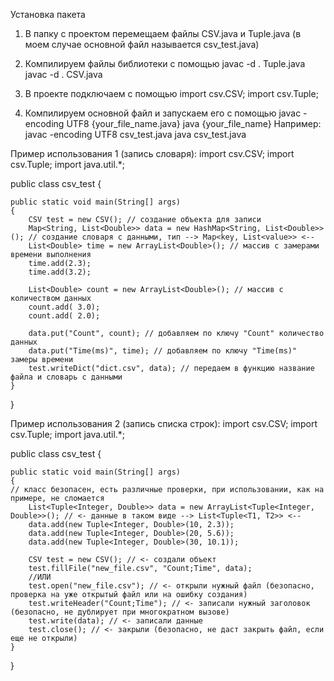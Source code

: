 Установка пакета
1.	В папку с проектом перемещаем файлы CSV.java и Tuple.java (в моем случае основной файл называется csv_test.java)

2.	Компилируем файлы библиотеки с помощью
  javac -d . Tuple.java
  javac -d . CSV.java
 
4.	В проекте подключаем с помощью
  import csv.CSV;
  import csv.Tuple;

5.	Компилируем основной файл и запускаем его с помощью 
  javac -encoding UTF8 {your_file_name.java}
  java {your_file_name}
  Например:
    javac -encoding UTF8 csv_test.java
    java csv_test.java

Пример использования 1 (запись словаря):
import csv.CSV;
import csv.Tuple;
import java.util.*;

public class csv_test
{

    public static void main(String[] args)
    {
        CSV test = new CSV(); // создание объекта для записи
        Map<String, List<Double>> data = new HashMap<String, List<Double>>(); // создание словаря с данными, тип --> Map<key, List<value>> <--
        List<Double> time = new ArrayList<Double>(); // массив с замерами времени выполнения
        time.add(2.3);
        time.add(3.2);

        List<Double> count = new ArrayList<Double>(); // массив с количеством данных
        count.add( 3.0);
        count.add( 2.0);

        data.put("Count", count); // добавляем по ключу "Count" количество данных
        data.put("Time(ms)", time); // добавляем по ключу "Time(ms)" замеры времени
        test.writeDict("dict.csv", data); // передаем в функцию название файла и словарь с данными
    }
}


Пример использования 2 (запись списка строк):
import csv.CSV;
import csv.Tuple;
import java.util.*;

public class csv_test
{

    public static void main(String[] args)
    {
    // класс безопасен, есть различные проверки, при использовании, как на примере, не сломается
        List<Tuple<Integer, Double>> data = new ArrayList<Tuple<Integer, Double>>(); // <- данные в таком виде --> List<Tuple<T1, T2>> <--
        data.add(new Tuple<Integer, Double>(10, 2.3));
        data.add(new Tuple<Integer, Double>(20, 5.6));
        data.add(new Tuple<Integer, Double>(30, 10.1));

        CSV test = new CSV(); // <- создали объект
        test.fillFile("new_file.csv", "Count;Time", data);
        //ИЛИ
        test.open("new_file.csv"); // <- открыли нужный файл (безопасно, проверка на уже открытый файл или на ошибку создания)
        test.writeHeader("Count;Time"); // <- записали нужный заголовок (безопасно, не дублирует при многократном вызове)
        test.write(data); // <- записали данные
        test.close(); // <- закрыли (безопасно, не даст закрыть файл, если еще не открыли)
    }
}

